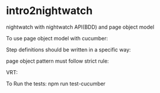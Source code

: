 # intro2nightwatch
nightwatch with nightwatch API(BDD) and page object model

To use page object model with cucumber:

Step definitions should be written in a specific way: 

page object pattern must follow strict rule:

VRT:


To Run the tests:
npm run test-cucumber
